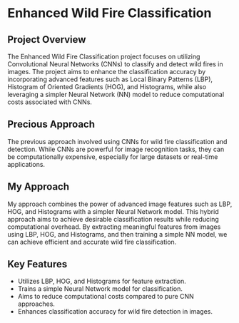 # Enhanced Wild Fire Classification

## Project Overview
The Enhanced Wild Fire Classification project focuses on utilizing Convolutional Neural Networks (CNNs) to classify and detect wild fires in images. The project aims to enhance the classification accuracy by incorporating advanced features such as Local Binary Patterns (LBP), Histogram of Oriented Gradients (HOG), and Histograms, while also leveraging a simpler Neural Network (NN) model to reduce computational costs associated with CNNs.

## Precious Approach
The previous approach involved using CNNs for wild fire classification and detection. While CNNs are powerful for image recognition tasks, they can be computationally expensive, especially for large datasets or real-time applications.

## My Approach
My approach combines the power of advanced image features such as LBP, HOG, and Histograms with a simpler Neural Network model. This hybrid approach aims to achieve desirable classification results while reducing computational overhead. By extracting meaningful features from images using LBP, HOG, and Histograms, and then training a simple NN model, we can achieve efficient and accurate wild fire classification.

## Key Features
- Utilizes LBP, HOG, and Histograms for feature extraction.
- Trains a simple Neural Network model for classification.
- Aims to reduce computational costs compared to pure CNN approaches.
- Enhances classification accuracy for wild fire detection in images.
